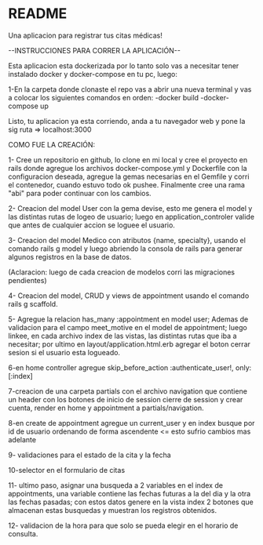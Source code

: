 # README
Una aplicacion para registrar tus citas médicas!

--INSTRUCCIONES PARA CORRER LA APLICACIÓN--

Esta aplicacion esta dockerizada por lo tanto solo vas a necesitar tener instalado docker y docker-compose en tu pc, luego:

1-En la carpeta donde clonaste el repo vas a abrir una nueva terminal y vas a colocar los siguientes comandos en orden:
          -docker build 
          -docker-compose up

Listo, tu aplicacion ya esta corriendo, anda a tu navegador web y pone la sig ruta => localhost:3000 











COMO FUE LA CREACIÓN:

1- Cree un repositorio en github, lo clone en mi local y cree el proyecto en rails donde agregue los archivos docker-compose.yml y Dockerfile con la configuracion deseada, agregue la gemas necesarias en el Gemfile y corri el contenedor, cuando estuvo todo ok pushee. Finalmente cree una rama "abi" para poder continuar con los cambios.

2- Creacion del model User con la gema devise, esto me genera el model y las distintas rutas de logeo de usuario; luego en application_controler valide que antes de cualquier accion se loguee el usuario. 

3- Creacion del model Medico con atributos {name, specialty}, usando el comando rails g model y luego abriendo la consola de rails para generar algunos registros en la base de datos. 

(Aclaracion: luego de cada creacion de modelos corri las migraciones pendientes)  

4- Creacion del model, CRUD y views de appointment usando el comando rails g scaffold.  

5- Agregue la relacion has_many :appointment en model user; Ademas de validacion para el campo meet_motive en el model de appointment; luego linkee, en cada archivo index de las vistas, las distintas rutas que iba a necesitar; por ultimo en layout/application.html.erb agregar el boton cerrar sesion si el usuario esta logueado.

6-en home controller agregue skip_before_action :authenticate_user!, only: [:index]

7-creacion de una carpeta partials con el archivo navigation que contiene un header con los botones de inicio de session cierre de session y crear cuenta, render en home y appointment a partials/navigation.

8-en create de appointment agregue un current_user y en index busque por id de usuario ordenando de forma ascendente <= esto sufrio cambios mas adelante

9- validaciones para el estado de la cita y la fecha 

10-selector en el formulario de citas

11- ultimo paso, asignar una busqueda a 2 variables en el index de appointments, una variable contiene las fechas futuras a la del dia y la otra las fechas pasadas; con estos datos genere en la vista index 2 botones que almacenan estas busquedas y muestran los registros obtenidos.

12- validacion de la hora para que solo se pueda elegir en el horario de consulta.